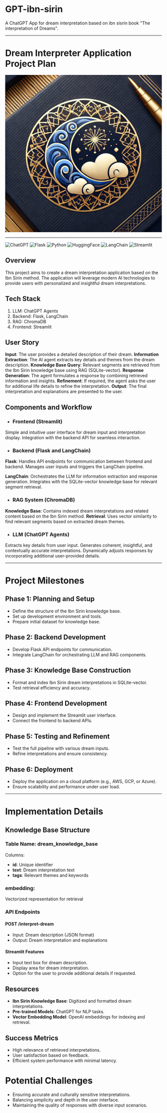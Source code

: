 # GPT-ibn-sirin
A ChatGPT App for dream interpretation based on ibn sisrin book "The interpretation of Dreams".

---
# Dream Interpreter Application Project Plan

![logo](assets/GPT-ibn-sirin.png)

---

![ChatGPT](https://img.shields.io/badge/chatGPT-74aa9c?style=for-the-badge&logo=openai&logoColor=white)
![Flask](https://img.shields.io/badge/flask-%23000.svg?style=for-the-badge&logo=flask&logoColor=white)
![Python](https://img.shields.io/badge/python-3670A0?style=for-the-badge&logo=python&logoColor=ffdd54)
![HuggingFace](https://img.shields.io/badge/Hugging%20Face-FFD21E.svg?style=for-the-badge&logo=Hugging-Face&logoColor=black)
![LangChain](https://img.shields.io/badge/langchain-1C3C3C?style=for-the-badge&logo=langchain&logoColor=white)
![Streamlit](https://img.shields.io/badge/Streamlit-FF4B4B?style=for-the-badge&logo=Streamlit&logoColor=white)

## Overview

This project aims to create a dream interpretation application based on the Ibn Sirin method. The application will leverage modern AI technologies to provide users with personalized and insightful dream interpretations.

## Tech Stack

1. LLM: ChatGPT Agents
2. Backend: Flask, LangChain
3. RAG: ChromaDB
4. Frontend: Streamlit

## User Story

**Input**: The user provides a detailed description of their dream.
**Information Extraction**: The AI agent extracts key details and themes from the dream description.
**Knowledge Base Query**: Relevant segments are retrieved from the Ibn Sirin knowledge base using RAG (SQLite-vector).
**Response Generation**: The agent formulates a response by combining retrieved information and insights.
**Refinement**: If required, the agent asks the user for additional life details to refine the interpretation.
**Output**: The final interpretation and explanations are presented to the user.

## Components and Workflow

- ### Frontend (Streamlit)
Simple and intuitive user interface for dream input and interpretation display.
Integration with the backend API for seamless interaction.

- ### Backend (Flask and LangChain)
**Flask**:
Handles API endpoints for communication between frontend and backend.
Manages user inputs and triggers the LangChain pipeline.

**LangChain**:
Orchestrates the LLM for information extraction and response generation.
Integrates with the SQLite-vector knowledge base for relevant segment retrieval.
- ### RAG System (ChromaDB)
**Knowledge Base**:
Contains indexed dream interpretations and related content based on the Ibn Sirin method.
**Retrieval**:
Uses vector similarity to find relevant segments based on extracted dream themes.

- ### LLM (ChatGPT Agents)
Extracts key details from user input.
Generates coherent, insightful, and contextually accurate interpretations.
Dynamically adjusts responses by incorporating additional user-provided details.

---

# Project Milestones

## Phase 1: Planning and Setup
- Define the structure of the Ibn Sirin knowledge base.
- Set up development environment and tools.
- Prepare initial dataset for knowledge base.

## Phase 2: Backend Development
- Develop Flask API endpoints for communication.
- Integrate LangChain for orchestrating LLM and RAG components.

## Phase 3: Knowledge Base Construction
- Format and index Ibn Sirin dream interpretations in SQLite-vector.
- Test retrieval efficiency and accuracy.

## Phase 4: Frontend Development
- Design and implement the Streamlit user interface.
- Connect the frontend to backend APIs.

## Phase 5: Testing and Refinement
- Test the full pipeline with various dream inputs.
- Refine interpretations and ensure consistency.

## Phase 6: Deployment
- Deploy the application on a cloud platform (e.g., AWS, GCP, or Azure).
- Ensure scalability and performance under user load.

--- 
# Implementation Details

## Knowledge Base Structure

### Table Name: dream_knowledge_base

Columns:

+ **id**: Unique identifier
+ **text**: Dream interpretation text
+ **tags**: Relevant themes and keywords

### embedding: 
Vectorized representation for retrieval

### API Endpoints
#### POST /interpret-dream
+ Input: Dream description (JSON format)
+ Output: Dream interpretation and explanations

#### Streamlit Features

+ Input text box for dream description.
+ Display area for dream interpretation.
+ Option for the user to provide additional details if requested.

## Resources

- **Ibn Sirin Knowledge Base**: Digitized and formatted dream interpretations.
- **Pre-trained Models**: ChatGPT for NLP tasks.
- **Vector Embedding Model**: OpenAI embeddings for indexing and retrieval.

## Success Metrics
- High relevance of retrieved interpretations.
- User satisfaction based on feedback.
- Efficient system performance with minimal latency.

# Potential Challenges
- Ensuring accurate and culturally sensitive interpretations.
- Balancing simplicity and depth in the user interface.
- Maintaining the quality of responses with diverse input scenarios.


